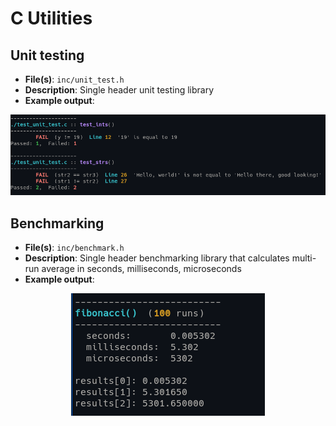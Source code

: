 
# C Utilities

## Unit testing
- __File(s)__:  `inc/unit_test.h`
- __Description__:  Single header unit testing library
- __Example output__:

<p align="center"><img margin-left="auto" src="./images/unit_test.png"></p>

## Benchmarking
- __File(s)__:  `inc/benchmark.h`
- __Description__:  Single header benchmarking library that calculates multi-run average in seconds, milliseconds, microseconds
- __Example output__:

<p align="center"><img margin-left="auto" src="./images/benchmark.png"></p>


